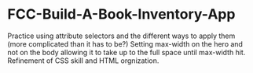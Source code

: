 # FCC-Build-A-Book-Inventory-App
Practice using attribute selectors and the different ways to apply them (more complicated than it has to be?) Setting max-width on the hero and not on the body allowing it to take up to the full space until max-width hit. Refinement of CSS skill and HTML orgnization. 
